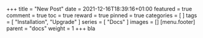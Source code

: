 +++
title = "New Post"
date = 2021-12-16T18:39:16+01:00
featured = true
comment = true
toc = true
reward = true
pinned = true
categories = [
]
tags = [
  "Installation",
  "Upgrade"
]
series = [
  "Docs"
]
images = []
[menu.footer]
  parent = "docs"
  weight = 1
+++
bla
